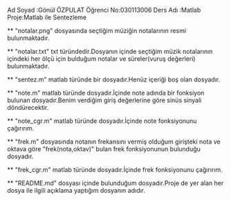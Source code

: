 ﻿Ad Soyad  :Gönül ÖZPULAT
Öğrenci No:030113006
Ders Adı  :Matlab
Proje:Matlab ile Sentezleme

** "notalar.png" dosyasında seçtiğim müziğin notalarının resmi bulunmaktadır.

** "notalar.txt" txt türündedir.Dosyanın içinde seçtiğim müzik notalarının içindeki her ölçü için bulduğum notalar ve süreler(vuruş değerleri) bulunmaktadır.

** "sentez.m" matlab türünde bir dosyadır.Henüz içeriği boş olan dosyadır.

** "note.m"  matlab türünde dosyadır.İçinde note adında bir fonksiyon bulunan dosyadır.Benim verdiğim giriş değerlerine göre sinüs sinyali döndürecektir.

** "note_cgr.m" matlab türünde dosyadır.İçinde note fonksiyonunu çağırırım. 

** "frek.m"  dosyasında notanın frekansını vermiş olduğum girişteki nota ve oktava göre "frek(nota,oktav)" bulan frek fonksiyonunun bulunduğu dosyadır. 
    
** "frek_cgr.m" matlab türünde dosyadır.İçinde frek fonksiyonunu çağırırım.

** "README.md" dosyası içinde bulunduğum dosyadır.Proje de yer alan her dosya ile ilgili açıklama yaptığım dosyanın adıdır.
